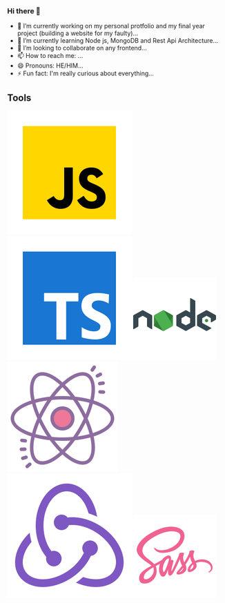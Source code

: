 ### Hi there 👋

<!--
**Hassan-Ib/Hassan-Ib** is a ✨ _special_ ✨ repository because its `README.md` (this file) appears on your GitHub profile.
-->

<!-- ![alt te](./public/img/About-Hassan-Ibrahim-Ayomide-Developer-Bookworm-chess-enthusiast.png) -->

- 🔭 I’m currently working on my personal protfolio and my final year project (building a website for my faulty)...
- 🌱 I’m currently learning Node js, MongoDB and Rest Api Architecture...
- 👯 I’m looking to collaborate on any frontend...
  <!-- - 🤔 I’m looking for help with ... -->
  <!-- - 💬 Ask me about .. -->
- 📫 How to reach me: ...
- 😄 Pronouns: HE/HIM...
- ⚡ Fun fact: I'm really curious about everything...

## Tools

![javascript](./public/icons8-javascript.svg)
![typescript](./public/icons8-typescript.svg)
![node js](./public/icons8-nodejs.svg)
![react](./public/icons8-react.svg)
![redux](./public/icons8-redux.svg)
![sass](./public/icons8-sass.svg)
